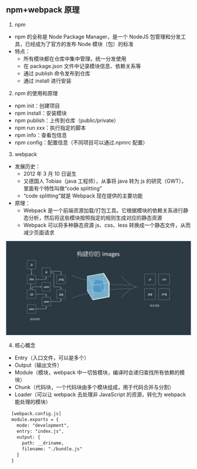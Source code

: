 ## npm+webpack 原理

1. npm

- npm 的全称是 Node Package Manager，是一个 NodeJS 包管理和分发工具，已经成为了官方的发布 Node 模块（包）的标准
- 特点：
  - 所有模块都在仓库中集中管理，统一分发使用
  - 在 package.json 文件中记录模块信息、依赖关系等
  - 通过 publish 命令发布到仓库
  - 通过 install 进行安装

2. npm 的使用和原理

- npm init：创建项目
- npm install：安装模块
- npm publish：上传到仓库（public/private）
- npm run xxx：执行指定的脚本
- npm info：查看包信息
- npm config：配置信息（不同项目可以通过.npmrc 配置）

3. webpack

- 发展历史：
  - 2012 年 3 月 10 日诞生
  - 又德国人 Tobias（java 工程师），从事将 java 转为 js 的研究（GWT），里面有个特性叫做“code splitting”
  - “code splitting”就是 Webpack 现在提供的主要功能
- 原理：
  - Webpack 是一个前端资源加载/打包工具。它根据模块的依赖关系进行静态分析，然后将这些模块按照指定的规则生成对应的静态资源
  - Webpack 可以将多种静态资源 js、css、less 转换成一个静态文件，从而减少页面请求

![webpack.jpg](./assets/webpack.jpg)

4. 核心概念

- Entry（入口文件，可以是多个）
- Output（输出文件）
- Module（模块，webpack 中一切皆模块，编译时会递归查找所有依赖的模块）
- Chunk（代码块，一个代码块由多个模块组成，用于代码合并与分割）
- Loader（可以让 webpack 去处理非 JavaScript 的资源，转化为 webpack 能处理的模块）

```
  [webpack.config.js]
  module.exports = {
    mode: "development",
    entry: "index.js",
    output: {
      path: __driname,
      filename: "./bundle.js"
    }
  }
```
